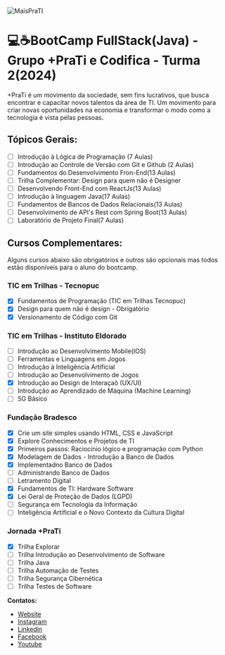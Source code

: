 ![MaisPraTI](https://scontent.fmcz3-1.fna.fbcdn.net/v/t39.30808-6/359835635_750955903702118_1296606229060472058_n.png?_nc_cat=100&ccb=1-7&_nc_sid=cc71e4&_nc_eui2=AeHqaSSB3dw0ttEFm6npem_kz5vWmlYUK-PPm9aaVhQr42BkZ35C5JVFn2OdQU-Ky05GaaqWBtsvgK0GetFMSHs0&_nc_ohc=r4SLnv-I7T4Q7kNvgEWOTjB&_nc_ht=scontent.fmcz3-1.fna&oh=00_AYAh8fElR7MJCww5IdUhUakSlldOpzxxsTvWV2uAI59jFg&oe=66AEE039)

# 💻☕BootCamp FullStack(Java) - Grupo +PraTi e Codifica - Turma 2(2024)

+PraTi é um movimento da sociedade, sem fins lucrativos, que busca encontrar e capacitar novos talentos da área de TI. Um movimento para criar novas oportunidades na economia e transformar o modo como a tecnologia é vista pelas pessoas.

## Tópicos Gerais:
- [ ]  Introdução à Lógica de Programação (7 Aulas)
- [ ]  Introdução ao Controle de Versão com Git e Github (2 Aulas)
- [ ]  Fundamentos do Desenvolvimento Fron-End(13 Aulas)
- [ ]  Trilha Complementar: Design para quem não é Designer
- [ ]  Desenvolvendo Front-End com ReactJs(13 Aulas)
- [ ]  Introdução à  linguagem Java(17 Aulas)
- [ ]  Fundamentos de Bancos de Dados Relacionais(13 Aulas)
- [ ]  Desenvolvimento de API's Rest com Spring Boot(13 Aulas)
- [ ]  Laboratório de Projeto Final(7 Aulas)

## Cursos Complementares:
Alguns cursos abaixo são obrigatórios e outros são opcionais mas todos estão disponíveis para o aluno do bootcamp.


### TIC em Trilhas - Tecnopuc
- [x] Fundamentos de Programação (TIC em Trilhas Tecnopuc)
- [x] Design para quem não é design - Obrigatório
- [x] Versionamento de Código com Git
### TIC em Trilhas - Instituto Eldorado
- [ ] Introdução ao Desenvolvimento Mobile(IOS)
- [ ] Ferramentas e Linguagens em Jogos
- [ ] Introdução à Inteligência Artificial
- [ ] Introdução ao Desenvolvimento de Jogos
- [x] Introdução ao Design de Interaçaõ (UX/UI)
- [ ] Introdução ao Aprendizado de Máquina (Machine Learning)
- [ ] 5G Básico
### Fundação Bradesco
- [x] Crie um site simples usando HTML,  CSS e JavaScript
- [x] Explore Conhecimentos e Projetos de TI
- [x] Primeiros passos: Raciocínio lógico e programação com Python
- [x] Modelagem de Dados - Introdução a Banco de Dados
- [x] Implementadno Banco de Dados
- [ ] Administrando Banco de Dados
- [ ] Letramento Digital
- [x] Fundamentos de TI: Hardware  Software
- [x] Lei Geral de Proteção de Dados (LGPD)
- [ ] Segurança em Tecnologia da Informação
- [ ] Inteligência Artificial e o Novo Contexto da Cultura Digital
### Jornada +PraTi
- [x] Trilha Explorar
- [ ] Trilha Introdução ao Desenvolvimento de Software
- [ ] Trilha Java
- [ ] Trilha Automação de Testes
- [ ] Trilha Segurança Cibernética
- [ ] Trilha Testes de Software

**Contatos:**
- [Website](https://www.maisprati.com.br/)
- [Instagram](https://www.instagram.com/maisprati/)
- [Linkedin](https://www.linkedin.com/company/maisprati/)
- [Facebook](https://www.facebook.com/maispratioficial/)
- [Youtube](https://www.youtube.com/@maispraTI)
